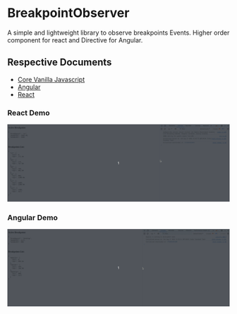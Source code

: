 # BreakpointObserver


A simple and lightweight library to observe breakpoints Events. 
Higher order component for react and Directive for Angular.


## Respective Documents

- [Core Vanilla Javascript](https://github.com/apurvaojas/breakpoint-observer/tree/main/packages/core#readme)
- [Angular](https://github.com/apurvaojas/breakpoint-observer/tree/main/packages/angular#readme)
- [React](https://github.com/apurvaojas/breakpoint-observer/tree/main/packages/react#readme)


### React Demo
![React Demo Image](https://raw.githubusercontent.com/apurvaojas/breakpoint-observer/main/docs/static/img/react-breakpoint-observer.gif)


### Angular Demo
![Demo Image](https://raw.githubusercontent.com/apurvaojas/breakpoint-observer/main/docs/static/img/angular-breakpoint-observer.gif)

